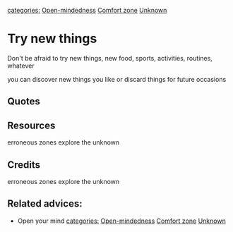 [categories:](categories/index.md) [Open-mindedness](../categories/Open-mindedness.md) [Comfort zone](../categories/Comfort%20zone.md) [Unknown](../categories/Unknown.md)
# Try new things

Don't be afraid to try new things, new food, sports, activities, routines, whatever

you can discover new things you like or discard things for future occasions



## Quotes

## Resources

erroneous zones explore the unknown

## Credits

erroneous zones explore the unknown

## Related advices:

- Open your mind
[categories:](categories/index.md) [Open-mindedness](../categories/Open-mindedness.md) [Comfort zone](../categories/Comfort%20zone.md) [Unknown](../categories/Unknown.md)
